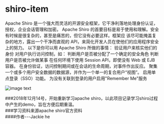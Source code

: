 # shiro-item

Apache Shiro 是一个强大而灵活的开源安全框架，它干净利落地处理身份认证，授权，企业会话管理和加密。
Apache Shiro 的首要目标是易于使用和理解。安全有时候是很复杂的，甚至是痛苦的，但它没有必要这样。框架应
该尽可能掩盖复杂的地方，露出一个干净而直观的 API，来简化开发人员在使他们的应用程序安全上的努力。
以下是你可以用 Apache Shiro 所做的事情：
  验证用户来核实他们的身份
  对用户执行访问控制，如：
  判断用户是否被分配了一个确定的安全角色
  判断用户是否被允许做某事
  在任何环境下使用 Session API，即使没有 Web 或 EJB 容器。
  在身份验证，访问控制期间或在会话的生命周期，对事件作出反应。
  聚集一个或多个用户安全数据的数据源，并作为一个单一的复合用户“视图”。
  启用单点登录（SSO）功能。
  为没有关联到登录的用户启用"Remember Me"服务
      
![image text](https://raw.github.com/jackHe007/repository/master/shiro-item/src/main/image/QQ图片20181215142137.png)

###2018年12月14号，开始重新学习apache shiro，以此项目记录学习shiro过程中产生的demo，旨在方便后期重温。  
###学习资料来源apache shiro官方资料         
####作者---Jackie he
